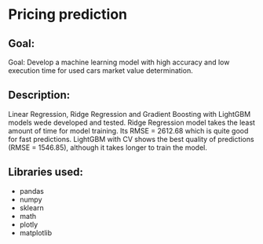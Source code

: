 # Pricing prediction

## Goal: 
Goal: Develop a machine learning model with high accuracy and low execution time for used cars market value determination.

## Description:
Linear Regression, Ridge Regression and Gradient Boosting with LightGBM models wede developed and tested. Ridge Regression model takes the least amount of time for model training. Its RMSE = 2612.68 which is quite good for fast predictions. LightGBM with CV shows the best quality of predictions (RMSE = 1546.85), although it takes longer to train the model.

## Libraries used:
* pandas
* numpy
* sklearn
* math
* plotly
* matplotlib
